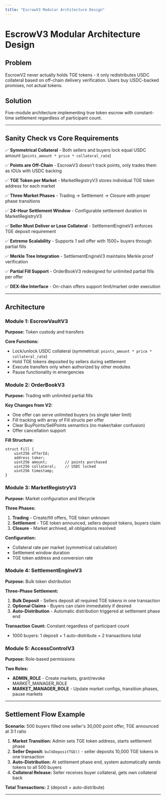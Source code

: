 ```yaml
---
title: "EscrowV3 Modular Architecture Design"
---
```


# EscrowV3 Modular Architecture Design

## Problem
EscrowV2 never actually holds TGE tokens - it only redistributes USDC collateral based on off-chain delivery verification. Users buy USDC-backed promises, not actual tokens.

## Solution
Five-module architecture implementing true token escrow with constant-time settlement regardless of participant count.

---

## Sanity Check vs Core Requirements

✅ **Symmetrical Collateral** - Both sellers and buyers lock equal USDC amount (`points_amount * price * collateral_rate`)

✅ **Points are Off-Chain** - EscrowV3 doesn't track points, only trades them as IOUs with USDC backing

✅ **TGE Token per Market** - MarketRegistryV3 stores individual TGE token address for each market

✅ **Three Market Phases** - Trading → Settlement → Closure with proper phase transitions

✅ **24-Hour Settlement Window** - Configurable settlement duration in MarketRegistryV3

✅ **Seller Must Deliver or Lose Collateral** - SettlementEngineV3 enforces TGE deposit requirement

✅ **Extreme Scalability** - Supports 1 sell offer with 1500+ buyers through partial fills

✅ **Merkle Tree Integration** - SettlementEngineV3 maintains Merkle proof verification

✅ **Partial Fill Support** - OrderBookV3 redesigned for unlimited partial fills per offer

✅ **DEX-like Interface** - On-chain offers support limit/market order execution

---

## Architecture

### Module 1: EscrowVaultV3
**Purpose:** Token custody and transfers

**Core Functions:**
- Lock/unlock USDC collateral (symmetrical: `points_amount * price * collateral_rate`)
- Hold TGE tokens deposited by sellers during settlement
- Execute transfers only when authorized by other modules
- Pause functionality in emergencies

### Module 2: OrderBookV3
**Purpose:** Trading with unlimited partial fills

**Key Changes from V2:**
- One offer can serve unlimited buyers (vs single taker limit)
- Fill tracking with array of Fill structs per offer
- Clear BuyPoints/SellPoints semantics (no maker/taker confusion)
- Offer cancellation support

**Fill Structure:**
```solidity
struct Fill {
    uint256 offerId;
    address taker;
    uint256 amount;        // points purchased
    uint256 collateral;    // USDC locked
    uint256 timestamp;
}
```

### Module 3: MarketRegistryV3
**Purpose:** Market configuration and lifecycle

**Three Phases:**
1. **Trading** - Create/fill offers, TGE token unknown
2. **Settlement** - TGE token announced, sellers deposit tokens, buyers claim
3. **Closure** - Market archived, all obligations resolved

**Configuration:**
- Collateral rate per market (symmetrical calculation)
- Settlement window duration
- TGE token address and conversion rate

### Module 4: SettlementEngineV3
**Purpose:** Bulk token distribution

**Three-Phase Settlement:**
1. **Bulk Deposit** - Sellers deposit all required TGE tokens in one transaction
2. **Optional Claims** - Buyers can claim immediately if desired
3. **Auto-Distribution** - Automatic distribution triggered at settlement phase end

**Transaction Count:** Constant regardless of participant count
- 1000 buyers: 1 deposit + 1 auto-distribute = 2 transactions total

### Module 5: AccessControlV3
**Purpose:** Role-based permissions

**Two Roles:**
- **ADMIN_ROLE** - Create markets, grant/revoke MARKET_MANAGER_ROLE
- **MARKET_MANAGER_ROLE** - Update market configs, transition phases, pause markets

---

## Settlement Flow Example

**Scenario:** 500 buyers filled one seller's 30,000 point offer, TGE announced at 3:1 ratio

1. **Market Transition:** Admin sets TGE token address, starts settlement phase
2. **Seller Deposit:** `bulkDepositTGE()` - seller deposits 10,000 TGE tokens in one transaction
3. **Auto-Distribution:** At settlement phase end, system automatically sends tokens to all 500 buyers
4. **Collateral Release:** Seller receives buyer collateral, gets own collateral back

**Total Transactions:** 2 (deposit + auto-distribute)

---
